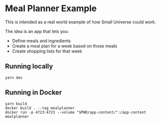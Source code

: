 # Meal Planner Example

This is intended as a real world example of how Small Universe could work.

The idea is an app that lets you:

- Define meals and ingredients
- Create a meal plan for a week based on those meals
- Create shopping lists for that week

## Running locally

    yarn dev

## Running in Docker

    yarn build
    docker build . --tag mealplanner
    docker run -p 4723:4723 --volume "$PWD/app-content/":/app-content mealplanner
